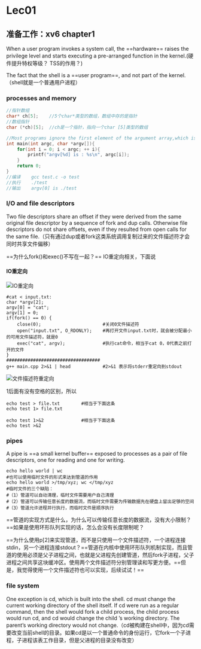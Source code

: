 # Lec01

## 准备工作：xv6 chapter1

When a user program invokes a system call, the ==hardware== raises the privilege level and starts executing a pre-arranged function in the kernel.(硬件提升特权等级？ TSS的作用？)

 The fact that the shell is a ==user program==, and not part of the kernel.（shell就是一个普通用户进程）

### processes and memory

```C
//指针数组
char* ch[5];	//5个char*类型的数组，数组中存的是指针
//数组指针
char (*ch)[5]; 	//ch是一个指针，指向一个char [5]类型的数组
```

```c
//Most programs ignore the first element of the argument array,which is conventionally the name of the program
int main(int argc, char *argv[]){
    for(int i = 0; i < argc; ++ i){
        printf("argv[%d] is : %s\n", argc[i]);
    }
    return 0;
}
//编译	gcc test.c -o test
//执行	./test
//输出	argv[0] is ./test
```

### I/O and file descriptors

Two file descriptors share an offset if they were derived from the same original file descriptor by a sequence of fork and dup calls. Otherwise file descriptors do not share offsets, even if they resulted from open calls for the same file.（只有通过dup或者fork这类系统调用复制过来的文件描述符才会同时共享文件偏移）

==为什么fork()和exec()不写在一起？== IO重定向相关，下面说

#### IO重定向

![IO重定向](/img/IO重定向.png)

```shell
#cat < input.txt:
char *argv[2];
argv[0] = "cat";
argv[1] = 0;
if(fork() == 0) {
	close(0);						#关闭0文件描述符
	open("input.txt", O_RDONLY);	#再打开文件input.txt时，就会被分配最小的可用文件描述符，就是0
	exec("cat", argv);				#执行cat命令，相当于cat 0，0代表之前打开的文件
}
###################################
g++ main.cpp 2>&1 | head			#2>&1 表示将stderr重定向到stdout
```

![文件描述符重定向](/img/文件描述符重定向.png)

1后面有没有空格的区别，所以

```shell
echo test > file.txt		#相当于下面这条
echo test 1> file.txt

echo test 1>&2   			#相当于下面这条
echo test >&2
```

### pipes

A pipe is ==a small kernel buffer== exposed to processes as a pair of file descriptors, one for reading and one for writing. 



```shell
echo hello world | wc
#也可以使用临时文件的形式来达到管道的作用
echo hello world >/tmp/xyz; wc </tmp/xyz
#临时文件的三个缺陷：
#（1）管道可以自动清理，临时文件需要用户自己清理
#（2）管道可以传输任意长度的数据流，而临时文件需要为传输数据先在硬盘上留出足够的空间
#（3）管道允许进程并行执行，而临时文件是顺序执行
```

==管道的实现方式是什么，为什么可以传输任意长度的数据流，没有大小限制？==如果是使用环形队列实现的话，怎么会没有长度限制呢？

==为什么使用p[2]来实现管道，而不是只使用一个文件描述符，一个进程连接stdin，另一个进程连接stdout？==管道在内核中使用环形队列机制实现，而且管道的使用必须是父子进程之间，也就是父进程先创建管道，然后fork子进程，父子进程之间共享这块缓冲区。使用两个文件描述符分别管理读和写更方便。==但是，我觉得使用一个文件描述符也可以实现，后续试试！==

### file system

One exception is cd, which is built into the shell. cd must change the current working directory of the shell itself. If cd were run as a regular command, then the shell would fork a child process, the child process would run cd, and cd would change the child ’s working directory. The parent’s working directory would not change.（cd被构建在shell中，因为cd需要改变当前shell的目录。如果cd是以一个普通命令的身份运行，它fork一个子进程，子进程该表工作目录，但是父进程的目录没有改变）
